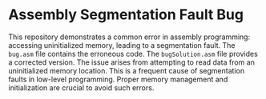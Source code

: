 # Assembly Segmentation Fault Bug
This repository demonstrates a common error in assembly programming: accessing uninitialized memory, leading to a segmentation fault.
The `bug.asm` file contains the erroneous code.  The `bugSolution.asm` file provides a corrected version.
The issue arises from attempting to read data from an uninitialized memory location. This is a frequent cause of segmentation faults in low-level programming.
Proper memory management and initialization are crucial to avoid such errors.